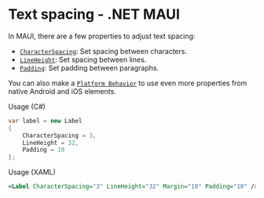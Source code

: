 # Text spacing - .NET MAUI

In MAUI, there are a few properties to adjust text spacing:

- [`CharacterSpacing`](https://learn.microsoft.com/en-us/dotnet/api/microsoft.maui.controls.label.characterspacing): Set spacing between characters.
- [`LineHeight`](https://learn.microsoft.com/en-us/dotnet/api/microsoft.maui.controls.label.lineheight): Set spacing between lines.
- [`Padding`](https://learn.microsoft.com/en-us/dotnet/api/microsoft.maui.controls.label.padding): Set padding between paragraphs.

You can also make a [`Platform Behavior`](https://learn.microsoft.com/en-us/dotnet/maui/fundamentals/behaviors?view=net-maui-8.0#platform-behaviors) to use even more properties from native Android and iOS elements.

Usage (C#)

```csharp
var label = new Label
{
    CharacterSpacing = 3,
    LineHeight = 32,
    Padding = 10
};
```

Usage (XAML)

```xml
<Label CharacterSpacing="3" LineHeight="32" Margin="10" Padding="10" />
```
